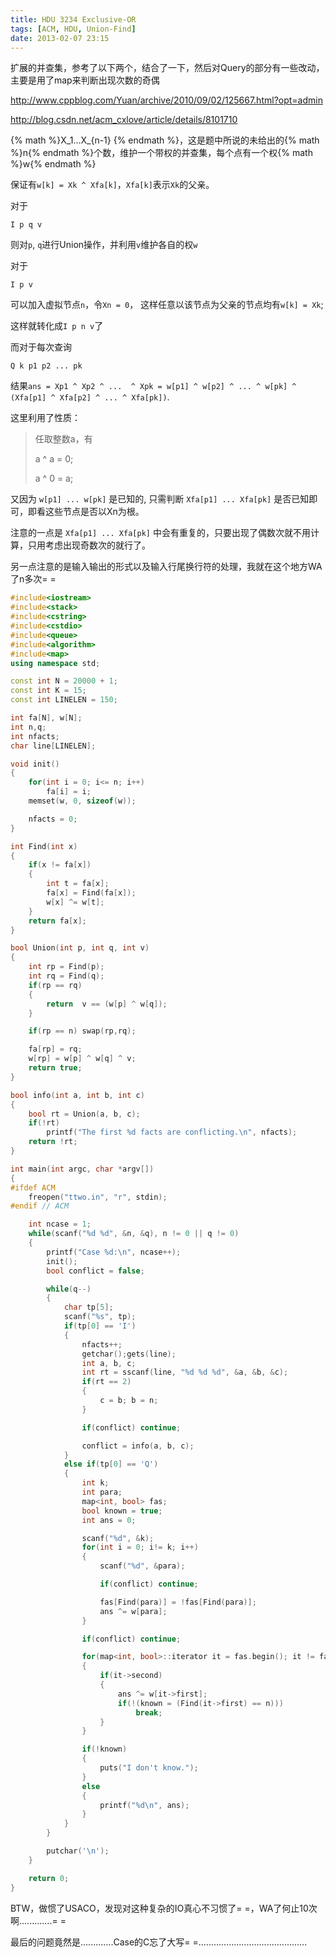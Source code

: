 ```yaml
---
title: HDU 3234 Exclusive-OR
tags: [ACM, HDU, Union-Find]
date: 2013-02-07 23:15
---
```

扩展的并查集，参考了以下两个，结合了一下，然后对Query的部分有一些改动，主要是用了map来判断出现次数的奇偶

http://www.cppblog.com/Yuan/archive/2010/09/02/125667.html?opt=admin

http://blog.csdn.net/acm_cxlove/article/details/8101710

{% math %}X_1...X_{n-1} {% endmath %}，这是题中所说的未给出的{% math %}n{% endmath %}个数，维护一个带权的并查集，每个点有一个权{% math %}w{% endmath %}

保证有`w[k] = Xk ^ Xfa[k]`，`Xfa[k]`表示`Xk`的父亲。

对于
``` none lineno=false
I p q v
```
则对`p`, `q`进行Union操作，并利用`v`维护各自的权`w`

对于
``` none lineno=false
I p v
```
可以加入虚拟节点`n`，令`Xn = 0`， 这样任意以该节点为父亲的节点均有`w[k] = Xk`;

这样就转化成`I p n v`了

而对于每次查询
``` none lineno=false
Q k p1 p2 ... pk
```
结果`ans = Xp1 ^ Xp2 ^ ...  ^ Xpk = w[p1] ^ w[p2] ^ ... ^ w[pk] ^ (Xfa[p1] ^ Xfa[p2] ^ ... ^ Xfa[pk])`.

这里利用了性质：

>任取整数a，有
>
>a ^ a = 0;
>
>a ^ 0 = a;

又因为 `w[p1] ... w[pk]` 是已知的, 只需判断 `Xfa[p1] ... Xfa[pk]` 是否已知即可，即看这些节点是否以Xn为根。

注意的一点是 `Xfa[p1] ... Xfa[pk]` 中会有重复的，只要出现了偶数次就不用计算，只用考虑出现奇数次的就行了。

另一点注意的是输入输出的形式以及输入行尾换行符的处理，我就在这个地方WA了n多次= =

```cpp
#include<iostream>
#include<stack>
#include<cstring>
#include<cstdio>
#include<queue>
#include<algorithm>
#include<map>
using namespace std;

const int N = 20000 + 1;
const int K = 15;
const int LINELEN = 150;

int fa[N], w[N];
int n,q;
int nfacts;
char line[LINELEN];

void init()
{
    for(int i = 0; i<= n; i++)
        fa[i] = i;
    memset(w, 0, sizeof(w));

    nfacts = 0;
}

int Find(int x)
{
    if(x != fa[x])
    {
        int t = fa[x];
        fa[x] = Find(fa[x]);
        w[x] ^= w[t];
    }
    return fa[x];
}

bool Union(int p, int q, int v)
{
    int rp = Find(p);
    int rq = Find(q);
    if(rp == rq)
    {
        return  v == (w[p] ^ w[q]);
    }

    if(rp == n) swap(rp,rq);

    fa[rp] = rq;
    w[rp] = w[p] ^ w[q] ^ v;
    return true;
}

bool info(int a, int b, int c)
{
    bool rt = Union(a, b, c);
    if(!rt)
        printf("The first %d facts are conflicting.\n", nfacts);
    return !rt;
}

int main(int argc, char *argv[])
{
#ifdef ACM
    freopen("ttwo.in", "r", stdin);
#endif // ACM

    int ncase = 1;
    while(scanf("%d %d", &n, &q), n != 0 || q != 0)
    {
        printf("Case %d:\n", ncase++);
        init();
        bool conflict = false;

        while(q--)
        {
            char tp[5];
            scanf("%s", tp);
            if(tp[0] == 'I')
            {
                nfacts++;
                getchar();gets(line);
                int a, b, c;
                int rt = sscanf(line, "%d %d %d", &a, &b, &c);
                if(rt == 2)
                {
                    c = b; b = n;
                }

                if(conflict) continue;

                conflict = info(a, b, c);
            }
            else if(tp[0] == 'Q')
            {
                int k;
                int para;
                map<int, bool> fas;
                bool known = true;
                int ans = 0;

                scanf("%d", &k);
                for(int i = 0; i!= k; i++)
                {
                    scanf("%d", &para);

                    if(conflict) continue;

                    fas[Find(para)] = !fas[Find(para)];
                    ans ^= w[para];
                }

                if(conflict) continue;

                for(map<int, bool>::iterator it = fas.begin(); it != fas.end(); it++)
                {
                    if(it->second)
                    {
                        ans ^= w[it->first];
                        if(!(known = (Find(it->first) == n)))
                            break;
                    }
                }

                if(!known)
                {
                    puts("I don't know.");
                }
                else
                {
                    printf("%d\n", ans);
                }
            }
        }

        putchar('\n');
    }

    return 0;
}
```

BTW，做惯了USACO，发现对这种复杂的IO真心不习惯了= =，WA了何止10次啊.............= =

最后的问题竟然是.............Case的C忘了大写= =...........................................
